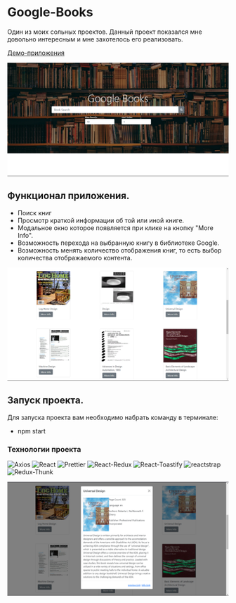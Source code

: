 # **Google-Books**

Один из моих сольных проектов.
Данный проект показался мне довольно интересным и мне захотелось его реализовать.

[Демо-приложения](https://google-books-app-by.herokuapp.com/)


![img_1.png](files/2021-11-05_13-30-46.png)

## **Функционал приложения.**

- Поиск книг <br>
- Просмотр краткой информации об той или иной книге.<br>
- Модальное окно которое появляется при клике на кнопку "More Info". <br>
- Возможность перехода на выбранную книгу в библиотеке Google.  <br>
- Возможность менять количество отображения книг, то есть выбор количества отображаемого контента.<br>

![img_2.png](files/2021-11-05_13-31-27.png)


## **Запуск проекта.**

Для запуска проекта вам необходимо набрать команду в терминале: <br>

- npm start



### **Технологии проекта**
![Axios](https://img.shields.io/badge/-Axios-blue)
![React](https://img.shields.io/badge/-React-blue)
![Prettier](https://img.shields.io/badge/-Prettier-blue)
![React-Redux](https://img.shields.io/badge/-React/Redux-blue)
![React-Toastify](https://img.shields.io/badge/-React/Toastify-blue)
![reactstrap](https://img.shields.io/badge/-reactstrap-blue)
![Redux-Thunk](https://img.shields.io/badge/-Redux/Thunk-blue)






![img_3.png](files/2021-11-05_13-31-46.png)





